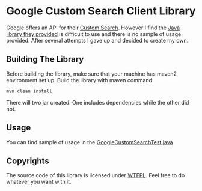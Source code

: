 # Google Custom Search Client Library

Google offers an API for their [Custom Search][1]. However I find the [Java library they provided][2] is difficult to use and there is no sample of usage provided. After several attempts I gave up and decided to create my own.


## Building The Library

Before building the library, make sure that your machine has maven2 environment set up. Build the library with maven command:

	mvn clean install

There will two jar created. One includes dependencies while the other did not.


## Usage

You can find sample of usage in the [GoogleCustomSearchTest.java][4]


## Copyrights

The source code of this library is licensed under [WTFPL][3]. Feel free to do whatever you want with it.

[1]: http://www.google.com/cse/
[2]: https://developers.google.com/custom-search/v1/libraries
[3]: http://sam.zoy.org/wtfpl/
[4]: https://bitbucket.org/rashidi/google-custom-search-client/src/690263008b11d7f3cb073fd0f307cba01c87345f/src/test/java/my/zin/rashidi/google/GoogleCustomSearchTest.java?at=master
